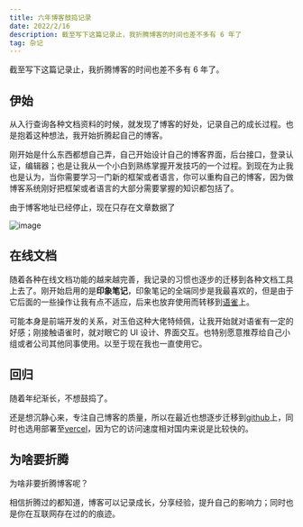 ```yaml
---
title: 六年博客鼓捣记录
date: 2022/2/16
description: 截至写下这篇记录止，我折腾博客的时间也差不多有 6 年了
tag: 杂记
---
```


截至写下这篇记录止，我折腾博客的时间也差不多有 6 年了。

## 伊始

从入行查询各种文档资料的时候，就发现了博客的好处，记录自己的成长过程。也是抱着这种想法，我开始折腾起自己的博客。

刚开始是什么东西都想自己弄，自己开始设计自己的博客界面，后台接口，登录认证，编辑器；也是让我从一个小白到熟练掌握开发技巧的一个过程。到现在为止我也是认为，当你需要学习一门新的框架或者语言，你可以重构自己的博客，因为做博客系统刚好把框架或者语言的大部分需要掌握的知识都包括了。

由于博客地址已经停止，现在只存在文章数据了

![image](https://pic.imgdb.cn/item/621069cb2ab3f51d9123f5e5.png)

## 在线文档

随着各种在线文档功能的越来越完善，我记录的习惯也逐步的迁移到各种文档工具上去了。刚开始启用的是**印象笔记**，印象笔记的全端同步是我最喜欢的，但是由于它后面的一些操作让我有点不适应，后来也放弃使用而转移到[语雀](https://www.yuque.com/mondo)上。

可能本身是前端开发的关系，对玉伯这种大佬特倾佩，让我开始就对语雀有一定的好感；刚接触语雀时，就对眼它的 UI 设计、界面交互。也特别愿意推荐给自己小组或者公司其他同事使用。以至于现在我也一直使用它。

## 回归

随着年纪渐长，不想鼓捣了。

还是想沉静心来，专注自己博客的质量，所以在最近也想逐步迁移到[github](https://github.com/imondo/notes)上，同时也选用部署至[vercel](https://vercel.com/)，因为它的访问速度相对国内来说是比较快的。

## 为啥要折腾

为啥非要折腾博客呢？

相信折腾过的都知道，博客可以记录成长，分享经验，提升自己的影响力；同时也是你在互联网存在过的的痕迹。